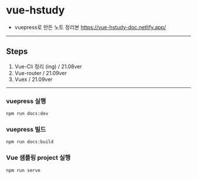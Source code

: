 # vue-hstudy

- vuepress로 만든 노트 정리본 https://vue-hstudy-doc.netlify.app/

---

## Steps

1. Vue-Cli 정리 (ing) / 21.08ver
2. Vue-router / 21.09ver
3. Vuex / 21.09ver

---

### vuepress 실행

```
npm run docs:dev
```

### vuepress 빌드

```
npm run docs:build
```

### Vue 샘플링 project 실행

```
npm run serve
```
